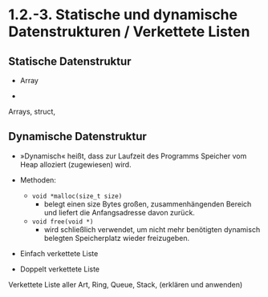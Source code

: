 # 1.2.-3. Statische und dynamische Datenstrukturen / Verkettete Listen

## Statische Datenstruktur
* Array

*
Arrays, struct,


## Dynamische Datenstruktur
* »Dynamisch« heißt, dass zur Laufzeit des Programms Speicher vom Heap alloziert (zugewiesen) wird.
* Methoden:
    * `void *malloc(size_t size)`
        * belegt einen size Bytes großen, zusammenhängenden Bereich und liefert die Anfangsadresse davon zurück.
    * `void free(void *)`
        * wird schließlich verwendet, um nicht mehr benötigten dynamisch belegten Speicherplatz wieder freizugeben.

* Einfach verkettete Liste

* Doppelt verkettete Liste






Verkettete Liste aller Art, Ring, Queue, Stack, (erklären und anwenden)
